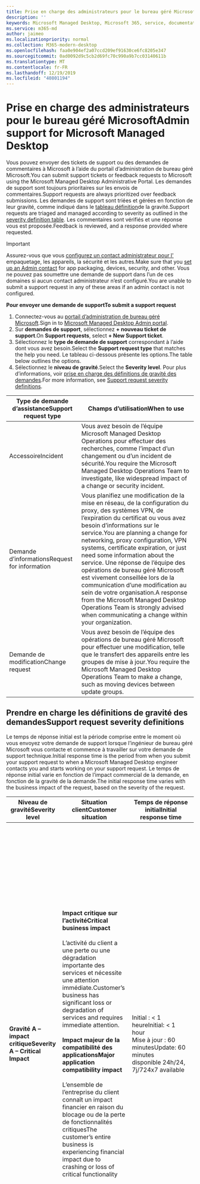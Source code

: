 ```yaml
---
title: Prise en charge des administrateurs pour le bureau géré Microsoft
description: ''
keywords: Microsoft Managed Desktop, Microsoft 365, service, documentation
ms.service: m365-md
author: jaimeo
ms.localizationpriority: normal
ms.collection: M365-modern-desktop
ms.openlocfilehash: faa0e904ef2a07ccd209ef91630ce6fc8205e347
ms.sourcegitcommit: 0ad0092d9c5cb2d69fc70c990a9b7cc03140611b
ms.translationtype: MT
ms.contentlocale: fr-FR
ms.lasthandoff: 12/19/2019
ms.locfileid: "40801194"
---
```

# <a name="admin-support-for-microsoft-managed-desktop"></a><span data-ttu-id="b7d1c-103">Prise en charge des administrateurs pour le bureau géré Microsoft</span><span class="sxs-lookup"><span data-stu-id="b7d1c-103">Admin support for Microsoft Managed Desktop</span></span>

<span data-ttu-id="b7d1c-104">Vous pouvez envoyer des tickets de support ou des demandes de commentaires à Microsoft à l’aide du portail d’administration de bureau géré Microsoft.</span><span class="sxs-lookup"><span data-stu-id="b7d1c-104">You can submit support tickets or feedback requests to Microsoft using the Microsoft Managed Desktop Administrative Portal.</span></span> <span data-ttu-id="b7d1c-105">Les demandes de support sont toujours prioritaires sur les envois de commentaires.</span><span class="sxs-lookup"><span data-stu-id="b7d1c-105">Support requests are always prioritized over feedback submissions.</span></span> <span data-ttu-id="b7d1c-106">Les demandes de support sont triées et gérées en fonction de leur gravité, comme indiqué dans le [tableau définition](#sev)de la gravité.</span><span class="sxs-lookup"><span data-stu-id="b7d1c-106">Support requests are triaged and managed according to severity as outlined in the [severity definition table](#sev).</span></span> <span data-ttu-id="b7d1c-107">Les commentaires sont vérifiés et une réponse vous est proposée.</span><span class="sxs-lookup"><span data-stu-id="b7d1c-107">Feedback is reviewed, and a response provided where requested.</span></span> 

>[!IMPORTANT]
><span data-ttu-id="b7d1c-108">Assurez-vous que vous [configurez un contact administrateur pour l'](../get-started/add-admin-contacts.md) empaquetage, les appareils, la sécurité et les autres.</span><span class="sxs-lookup"><span data-stu-id="b7d1c-108">Make sure that you [set up an Admin contact](../get-started/add-admin-contacts.md) for app packaging, devices, security, and other.</span></span> <span data-ttu-id="b7d1c-109">Vous ne pouvez pas soumettre une demande de support dans l’un de ces domaines si aucun contact administrateur n’est configuré.</span><span class="sxs-lookup"><span data-stu-id="b7d1c-109">You are unable to submit a support request in any of these areas if an admin contact is not configured.</span></span>

<span data-ttu-id="b7d1c-110">**Pour envoyer une demande de support**</span><span class="sxs-lookup"><span data-stu-id="b7d1c-110">**To submit a support request**</span></span>
1. <span data-ttu-id="b7d1c-111">Connectez-vous au [portail d’administration de bureau géré Microsoft](https://aka.ms/mwaasportal).</span><span class="sxs-lookup"><span data-stu-id="b7d1c-111">Sign in to [Microsoft Managed Desktop Admin portal](https://aka.ms/mwaasportal).</span></span> 
2. <span data-ttu-id="b7d1c-112">Sur **demandes de support**, sélectionnez **+ nouveau ticket de support**.</span><span class="sxs-lookup"><span data-stu-id="b7d1c-112">On **Support requests**, select **+ New Support ticket**.</span></span>
3. <span data-ttu-id="b7d1c-113">Sélectionnez le **type de demande de support** correspondant à l’aide dont vous avez besoin.</span><span class="sxs-lookup"><span data-stu-id="b7d1c-113">Select the **Support request type** that matches the help you need.</span></span> <span data-ttu-id="b7d1c-114">Le tableau ci-dessous présente les options.</span><span class="sxs-lookup"><span data-stu-id="b7d1c-114">The table below outlines the options.</span></span> 
4. <span data-ttu-id="b7d1c-115">Sélectionnez le **niveau de gravité**.</span><span class="sxs-lookup"><span data-stu-id="b7d1c-115">Select the **Severity level**.</span></span> <span data-ttu-id="b7d1c-116">Pour plus d’informations, voir [prise en charge des définitions de gravité des demandes](#sev).</span><span class="sxs-lookup"><span data-stu-id="b7d1c-116">For more information, see [Support request severity definitions](#sev).</span></span> 

<span data-ttu-id="b7d1c-117">Type de demande d’assistance</span><span class="sxs-lookup"><span data-stu-id="b7d1c-117">Support request type</span></span> | <span data-ttu-id="b7d1c-118">Champs d’utilisation</span><span class="sxs-lookup"><span data-stu-id="b7d1c-118">When to use</span></span>
--- | ---
<span data-ttu-id="b7d1c-119">Accessoire</span><span class="sxs-lookup"><span data-stu-id="b7d1c-119">Incident</span></span> | <span data-ttu-id="b7d1c-120">Vous avez besoin de l’équipe Microsoft Managed Desktop Operations pour effectuer des recherches, comme l’impact d’un changement ou d’un incident de sécurité.</span><span class="sxs-lookup"><span data-stu-id="b7d1c-120">You require the Microsoft Managed Desktop Operations Team to investigate, like widespread impact of a change or security incident.</span></span>
<span data-ttu-id="b7d1c-121">Demande d’informations</span><span class="sxs-lookup"><span data-stu-id="b7d1c-121">Request for information</span></span> | <span data-ttu-id="b7d1c-122">Vous planifiez une modification de la mise en réseau, de la configuration du proxy, des systèmes VPN, de l’expiration du certificat ou vous avez besoin d’informations sur le service.</span><span class="sxs-lookup"><span data-stu-id="b7d1c-122">You are planning a change for networking, proxy configuration, VPN systems, certificate expiration, or just need some information about the service.</span></span> <span data-ttu-id="b7d1c-123">Une réponse de l’équipe des opérations de bureau géré Microsoft est vivement conseillée lors de la communication d’une modification au sein de votre organisation.</span><span class="sxs-lookup"><span data-stu-id="b7d1c-123">A response from the Microsoft Managed Desktop Operations Team is strongly advised when communicating a change within your organization.</span></span>
<span data-ttu-id="b7d1c-124">Demande de modification</span><span class="sxs-lookup"><span data-stu-id="b7d1c-124">Change request</span></span> | <span data-ttu-id="b7d1c-125">Vous avez besoin de l’équipe des opérations de bureau géré Microsoft pour effectuer une modification, telle que le transfert des appareils entre les groupes de mise à jour.</span><span class="sxs-lookup"><span data-stu-id="b7d1c-125">You require the Microsoft Managed Desktop Operations Team to make a change, such as moving devices between update groups.</span></span>

<span id="sev" />

## <a name="support-request-severity-definitions"></a><span data-ttu-id="b7d1c-126">Prendre en charge les définitions de gravité des demandes</span><span class="sxs-lookup"><span data-stu-id="b7d1c-126">Support request severity definitions</span></span>

<span data-ttu-id="b7d1c-127">Le temps de réponse initial est la période comprise entre le moment où vous envoyez votre demande de support lorsque l’ingénieur de bureau géré Microsoft vous contacte et commence à travailler sur votre demande de support technique.</span><span class="sxs-lookup"><span data-stu-id="b7d1c-127">Initial response time is the period from when you submit your support request to when a Microsoft Managed Desktop engineer contacts you and starts working on your support request.</span></span> <span data-ttu-id="b7d1c-128">Le temps de réponse initial varie en fonction de l’impact commercial de la demande, en fonction de la gravité de la demande.</span><span class="sxs-lookup"><span data-stu-id="b7d1c-128">The initial response time varies with the business impact of the request, based on the severity of the request.</span></span>

<span data-ttu-id="b7d1c-129">Niveau de gravité</span><span class="sxs-lookup"><span data-stu-id="b7d1c-129">Severity level</span></span>  | <span data-ttu-id="b7d1c-130">Situation client</span><span class="sxs-lookup"><span data-stu-id="b7d1c-130">Customer situation</span></span> |  <span data-ttu-id="b7d1c-131">Temps de réponse initial</span><span class="sxs-lookup"><span data-stu-id="b7d1c-131">Initial response time</span></span>   | <span data-ttu-id="b7d1c-132">Réponse attendue du client</span><span class="sxs-lookup"><span data-stu-id="b7d1c-132">Expected customer response</span></span>
--- | --- | --- | ---
<span data-ttu-id="b7d1c-133">**Gravité A – impact critique**</span><span class="sxs-lookup"><span data-stu-id="b7d1c-133">**Severity A – Critical Impact**</span></span> |  <span data-ttu-id="b7d1c-134">**Impact critique sur l’activité**</span><span class="sxs-lookup"><span data-stu-id="b7d1c-134">**Critical business impact**</span></span><br><br><span data-ttu-id="b7d1c-135">L’activité du client a une perte ou une dégradation importante des services et nécessite une attention immédiate.</span><span class="sxs-lookup"><span data-stu-id="b7d1c-135">Customer’s business has significant loss or degradation of services and requires immediate attention.</span></span><br><br><span data-ttu-id="b7d1c-136">**Impact majeur de la compatibilité des applications**</span><span class="sxs-lookup"><span data-stu-id="b7d1c-136">**Major application compatibility impact**</span></span><br><br><span data-ttu-id="b7d1c-137">L’ensemble de l’entreprise du client connaît un impact financier en raison du blocage ou de la perte de fonctionnalités critiques</span><span class="sxs-lookup"><span data-stu-id="b7d1c-137">The customer’s entire business is experiencing financial impact due to crashing or loss of critical functionality</span></span> | <span data-ttu-id="b7d1c-138">Initial : < 1 heure</span><span class="sxs-lookup"><span data-stu-id="b7d1c-138">Initial: < 1 hour</span></span><br><span data-ttu-id="b7d1c-139">Mise à jour : 60 minutes</span><span class="sxs-lookup"><span data-stu-id="b7d1c-139">Update: 60 minutes</span></span><br><span data-ttu-id="b7d1c-140">disponible 24h/24, 7j/7</span><span class="sxs-lookup"><span data-stu-id="b7d1c-140">24x7 available</span></span> | <span data-ttu-id="b7d1c-141">Lorsque vous sélectionnez la gravité A, vous confirmez que le problème a un impact important sur l’activité, avec une perte et une dégradation importantes des services.</span><span class="sxs-lookup"><span data-stu-id="b7d1c-141">When you select Severity A, you confirm that the issue has critical business impact, with severe loss and degradation of services.</span></span> <br><br><span data-ttu-id="b7d1c-142">Le problème demande une réponse immédiate et vous vous engagez à effectuer une opération continue 24h/24, 7j/7 chaque jour avec l’équipe de Microsoft jusqu’à la résolution, sinon, Microsoft peut, à sa discrétion, réduire la gravité au niveau B.</span><span class="sxs-lookup"><span data-stu-id="b7d1c-142">The issue demands an immediate response, and you commit to continuous 24x7 operation every day with the Microsoft team until resolution, otherwise, Microsoft may at its discretion decrease the Severity to level B.</span></span><br><br> <span data-ttu-id="b7d1c-143">Vous devez également vous assurer que Microsoft dispose de vos coordonnées précises.</span><span class="sxs-lookup"><span data-stu-id="b7d1c-143">You also ensure that Microsoft has your accurate contact information.</span></span> 
<span data-ttu-id="b7d1c-144">**Gravité B – impact modéré**</span><span class="sxs-lookup"><span data-stu-id="b7d1c-144">**Severity B – Moderate Impact**</span></span> |  <span data-ttu-id="b7d1c-145">**Impact modéré sur l’activité**</span><span class="sxs-lookup"><span data-stu-id="b7d1c-145">**Moderate business impact**</span></span><br><br><span data-ttu-id="b7d1c-146">L’activité du client a une perte ou une dégradation modérée des services, mais le travail peut raisonnablement se poursuivre de manière dégradée.</span><span class="sxs-lookup"><span data-stu-id="b7d1c-146">Customer’s business has moderate loss or degradation of services, but work can reasonably continue in an impaired manner.</span></span><br><br><span data-ttu-id="b7d1c-147">**Impact modéré de la compatibilité des applications**</span><span class="sxs-lookup"><span data-stu-id="b7d1c-147">**Moderate application compatibility impact**</span></span><br><br><span data-ttu-id="b7d1c-148">Un groupe d’entreprise spécifique n’est plus productif en raison du blocage du comportement ou de la perte de fonctionnalités critiques.</span><span class="sxs-lookup"><span data-stu-id="b7d1c-148">A specific business group is no longer productive, due to crashing behavior or loss of critical functionality.</span></span> |  <span data-ttu-id="b7d1c-149">Initial : < 4 heures</span><span class="sxs-lookup"><span data-stu-id="b7d1c-149">Initial: < 4 hours</span></span><br><span data-ttu-id="b7d1c-150">Mise à jour : 12 heures</span><span class="sxs-lookup"><span data-stu-id="b7d1c-150">Update: 12 hours</span></span><br><span data-ttu-id="b7d1c-151">Heures d’ouverture (24x7)</span><span class="sxs-lookup"><span data-stu-id="b7d1c-151">Business hours (24x7 available)</span></span> | <span data-ttu-id="b7d1c-152">Lorsque vous sélectionnez la gravité B, vous confirmez que le problème a un impact modéré sur votre entreprise en matière de perte et de dégradation des services, mais les solutions de contournement permettent une continuité des activités raisonnable, bien qu’temporaire.</span><span class="sxs-lookup"><span data-stu-id="b7d1c-152">When you select Severity B, you confirm that the issue has moderate impact to your business with loss and degradation of services, but workarounds enable reasonable, albeit temporary, business continuity.</span></span> <br><br><span data-ttu-id="b7d1c-153">Le problème exige une réponse urgente.</span><span class="sxs-lookup"><span data-stu-id="b7d1c-153">The issue demands an urgent response.</span></span> <span data-ttu-id="b7d1c-154">Si vous avez choisi 24h/24, 7j/7 lorsque vous soumettez la demande d’assistance, vous vous engagez à effectuer une opération permanente 24h/24, 7j/7 chaque jour avec l’équipe de Microsoft jusqu’à la résolution, dans le cas contraire, Microsoft pourrait réduire la gravité au niveau C. Si vous avez choisi la prise en charge des heures d’ouverture lors de l’envoi d’un incident de gravité B, Microsoft vous contactera pendant les heures d’ouverture uniquement.</span><span class="sxs-lookup"><span data-stu-id="b7d1c-154">If you chose 24x7 when you submit the support request, you commit to a continuous 24x7 operation every day with the Microsoft team until resolution, otherwise, Microsoft might at its discretion decrease the severity to level C. If you chose business-hours support when you submit a Severity B incident, Microsoft will contact you during business hours only.</span></span><br><br><span data-ttu-id="b7d1c-155">Vous devez également vous assurer que Microsoft dispose de vos coordonnées précises.</span><span class="sxs-lookup"><span data-stu-id="b7d1c-155">You also ensure that Microsoft has your accurate contact information.</span></span>
<span data-ttu-id="b7d1c-156">**Gravité C – impact minimal**</span><span class="sxs-lookup"><span data-stu-id="b7d1c-156">**Severity C – Minimal Impact**</span></span> |   <span data-ttu-id="b7d1c-157">**Impact minimal sur l’entreprise**</span><span class="sxs-lookup"><span data-stu-id="b7d1c-157">**Minimum business impact**</span></span><br><br> <span data-ttu-id="b7d1c-158">L’activité du client fonctionne avec des obstacles mineurs de services.</span><span class="sxs-lookup"><span data-stu-id="b7d1c-158">Customer’s business is functioning with minor impediments of services.</span></span><br><br><span data-ttu-id="b7d1c-159">**Impact de la compatibilité des applications mineures**</span><span class="sxs-lookup"><span data-stu-id="b7d1c-159">**Minor application compatibility impact**</span></span><br><br><span data-ttu-id="b7d1c-160">Des utilisateurs potentiellement non liés connaissent des problèmes de compatibilité mineurs qui n’empêchent pas la productivité</span><span class="sxs-lookup"><span data-stu-id="b7d1c-160">Potentially unrelated users experience minor compatibility issues that do not prevent productivity</span></span> |    <span data-ttu-id="b7d1c-161">Initial : < 8 heures</span><span class="sxs-lookup"><span data-stu-id="b7d1c-161">Initial: < 8 hours</span></span><br><span data-ttu-id="b7d1c-162">Mise à jour : 24 heures</span><span class="sxs-lookup"><span data-stu-id="b7d1c-162">Update: 24 hours</span></span><br><span data-ttu-id="b7d1c-163">Heures d'ouverture</span><span class="sxs-lookup"><span data-stu-id="b7d1c-163">Business hours</span></span>  | <span data-ttu-id="b7d1c-164">Lorsque vous sélectionnez gravité C, vous confirmez que le problème a un impact minimal sur votre entreprise avec un obstacle de service mineur.</span><span class="sxs-lookup"><span data-stu-id="b7d1c-164">When you select Severity C, you confirm that the issue has minimum impact to your business with minor impediment of service.</span></span><br><br><span data-ttu-id="b7d1c-165">Pour un incident C de gravité, Microsoft vous contactera pendant les heures d’ouverture uniquement.</span><span class="sxs-lookup"><span data-stu-id="b7d1c-165">For a Severity C incident, Microsoft will contact you during business hours only.</span></span><br><br><span data-ttu-id="b7d1c-166">Vous êtes également assuré que Microsoft dispose de vos coordonnées précises</span><span class="sxs-lookup"><span data-stu-id="b7d1c-166">You also ensure that Microsoft has your accurate contact information</span></span>

<span data-ttu-id="b7d1c-167">Détails supplémentaires :</span><span class="sxs-lookup"><span data-stu-id="b7d1c-167">Additional details:</span></span>
- <span data-ttu-id="b7d1c-168">**Langues de prise en charge** : toutes les prises en charge sont fournies en anglais.</span><span class="sxs-lookup"><span data-stu-id="b7d1c-168">**Support languages** - All support is provided in English.</span></span>
- <span data-ttu-id="b7d1c-169">**Modifications de niveau de gravité** : Microsoft peut rétrograder le niveau de gravité si le client ne peut pas fournir des ressources ou des réponses appropriées pour permettre à Microsoft de continuer à résoudre les problèmes.</span><span class="sxs-lookup"><span data-stu-id="b7d1c-169">**Severity level changes** - Microsoft may downgrade the severity level if the customer is not able to provide adequate resources or responses to enable Microsoft to continue with problem resolution efforts.</span></span> 
- <span data-ttu-id="b7d1c-170">**Heures** d’ouverture : pour la plupart des pays, les heures d’ouverture sont comprises entre 9:00 AM et 5:00 h, heure normale du Pacifique.</span><span class="sxs-lookup"><span data-stu-id="b7d1c-170">**Business hours** - For most countries, business hours are from 9:00 AM to 5:00 PM, Pacific Standard Time.</span></span>
- <span data-ttu-id="b7d1c-171">**Compatibilité des applications** : pour qu’un problème de compatibilité d’application soit pris en considération, il doit y avoir une erreur reproduite de la même version de l’application, entre la version précédente et la version actuelle de Windows ou Office.</span><span class="sxs-lookup"><span data-stu-id="b7d1c-171">**Application compatibility** - For an application compatibility issue to be considered, there must be a reproduceable error, of the same version of the application, between the previous and current version of Windows or Office.</span></span> <span data-ttu-id="b7d1c-172">Pour résoudre les problèmes de compatibilité des applications, Microsoft demande au client un point de contact à utiliser.</span><span class="sxs-lookup"><span data-stu-id="b7d1c-172">To resolve application compatibility issues, Microsoft requires a customer point of contact to work with.</span></span> <span data-ttu-id="b7d1c-173">L’individu doit travailler directement avec notre équipe de suivi rapide pour examiner et résoudre le problème.</span><span class="sxs-lookup"><span data-stu-id="b7d1c-173">The individual must work directly with our Fast Track team to investigate and resolve the issue.</span></span>
- <span data-ttu-id="b7d1c-174">**Temps de réponse client** Si un client n’est pas en mesure de répondre aux exigences de réponse attendues, Microsoft déclassera la demande d’un niveau de gravité vers un minimum de la gravité C. Si un client ne répond pas aux demandes d’action, Microsoft limite et ferme la demande de support dans les 48 heures de la dernière demande.</span><span class="sxs-lookup"><span data-stu-id="b7d1c-174">**Customer response time** If a customer is unable to meet the expected response requirements, Microsoft will downgrade the request by one severity level, to a minimum of Severity C. If a customer is unresponsive to requests for action, Microsoft will mitigate and close the support request within 48 hours of the last request.</span></span>

## <a name="provide-feedback"></a><span data-ttu-id="b7d1c-175">Envoyer des commentaires</span><span class="sxs-lookup"><span data-stu-id="b7d1c-175">Provide feedback</span></span>

<span data-ttu-id="b7d1c-176">Nous apprécions vos commentaires et nous l’utilisons pour améliorer l’expérience du support d’administration.</span><span class="sxs-lookup"><span data-stu-id="b7d1c-176">We appreciate your feedback and use it to improve the admin support experience.</span></span>

<span data-ttu-id="b7d1c-177">Une fois qu’un ticket est dans l’état **atténué** ou **résolu** , vous pouvez partager vos commentaires sur votre expérience avec ce problème particulier.</span><span class="sxs-lookup"><span data-stu-id="b7d1c-177">Once a ticket is in the **Mitigated** or **Resolved** state, you can share your feedback on your experience with that particular issue.</span></span> <span data-ttu-id="b7d1c-178">Pour ce faire, accédez à la page **demandes de support** dans le portail d’administration.</span><span class="sxs-lookup"><span data-stu-id="b7d1c-178">To do this, go to the **Support requests** page in the Admin portal.</span></span> <span data-ttu-id="b7d1c-179">Sélectionnez le ticket spécifique.</span><span class="sxs-lookup"><span data-stu-id="b7d1c-179">Select the specific ticket.</span></span> <span data-ttu-id="b7d1c-180">À la volée qui s’affiche sur le côté droit, sélectionnez l’onglet **Commentaires** et fournissez les informations demandées.</span><span class="sxs-lookup"><span data-stu-id="b7d1c-180">In the fly-in that appears on the right side, select the **Feedback** tab, and provide the requested information.</span></span> <span data-ttu-id="b7d1c-181">Veillez à ne pas inclure d’informations personnelles dans le formulaire de commentaires.</span><span class="sxs-lookup"><span data-stu-id="b7d1c-181">Be careful not to include any personal information in the feedback form.</span></span> <span data-ttu-id="b7d1c-182">Pour plus d’informations sur la confidentialité, consultez la [déclaration de confidentialité de Microsoft](https://privacy.microsoft.com/privacystatement).</span><span class="sxs-lookup"><span data-stu-id="b7d1c-182">For more information about privacy, see the [Microsoft Privacy Statement](https://privacy.microsoft.com/privacystatement).</span></span>

![Formulaire de commentaires](images/feedback_form.png)

## <a name="provide-administrator-rights-to-specific-users"></a><span data-ttu-id="b7d1c-184">Fournir des droits d’administrateur à des utilisateurs spécifiques</span><span class="sxs-lookup"><span data-stu-id="b7d1c-184">Provide administrator rights to specific users</span></span>

<span data-ttu-id="b7d1c-185">Lors de l’utilisation du personnel du support technique, il se peut que vous deviez fournir des droits d’administrateur local à un utilisateur sur un appareil pour faciliter la résolution des problèmes.</span><span class="sxs-lookup"><span data-stu-id="b7d1c-185">While working with support personnel, you might need to provide local administrator rights to a user on a device to assist with troubleshooting.</span></span> <span data-ttu-id="b7d1c-186">Pour ce faire, vous devez disposer des droits d’administrateur général ou d’administrateur de périphérique dans Microsoft Intune pour votre propre compte.</span><span class="sxs-lookup"><span data-stu-id="b7d1c-186">To do this, you must already have global administrator or device administrator rights in Microsoft Intune for your own account.</span></span> <span data-ttu-id="b7d1c-187">Suivez l’une des étapes ci-dessous, en fonction de votre situation :</span><span class="sxs-lookup"><span data-stu-id="b7d1c-187">Follow either one of these steps, depending on your situation:</span></span>

- <span data-ttu-id="b7d1c-188">Si vos utilisateurs sont synchronisés à partir d’un compte Active Directory local, exécutez **net localgroup Administrators/Add « Contoso\username »** à partir d’une invite de commandes avec élévation de privilèges.</span><span class="sxs-lookup"><span data-stu-id="b7d1c-188">If your users are synchronized from on-premises Active Directory account, run **net localgroup administrators /add "Contoso\username"** from an elevated command prompt.</span></span>
- <span data-ttu-id="b7d1c-189">Si vos utilisateurs sont créés dans Azure Active Directory, exécutez **net localgroup Administrators/Add « AzureAD\UserUpn »** à partir d’une invite de commandes avec élévation de privilèges.</span><span class="sxs-lookup"><span data-stu-id="b7d1c-189">If your users are created in Azure Active Directory, run **net localgroup administrators /add "AzureAD\UserUpn"** from an elevated command prompt.</span></span>

## <a name="additional-resources"></a><span data-ttu-id="b7d1c-190">Ressources supplémentaires</span><span class="sxs-lookup"><span data-stu-id="b7d1c-190">Additional resources</span></span>
- <span data-ttu-id="b7d1c-191">[Prise en charge de l’utilisateur final pour le bureau géré Microsoft](end-user-support.md).</span><span class="sxs-lookup"><span data-stu-id="b7d1c-191">[End user support for Microsoft Managed Desktop](end-user-support.md).</span></span> 
- <span data-ttu-id="b7d1c-192">[Prise en charge du bureau géré Microsoft](../service-description/support.md).</span><span class="sxs-lookup"><span data-stu-id="b7d1c-192">[Support for Microsoft Managed Desktop](../service-description/support.md).</span></span> 
- <span data-ttu-id="b7d1c-193">Si vous vous abonnez déjà à Microsoft Managed Desktop, vous trouverez des procédures détaillées, des flux de processus, des instructions de travail et des FAQ dans le Guide de l’administrateur de bureau géré Microsoft dans la section **ressources en ligne** du [portail d’administration de bureau géré Microsoft](https://aka.ms/mwaasportal).</span><span class="sxs-lookup"><span data-stu-id="b7d1c-193">If you already subscribe to Microsoft Managed Desktop, you can find detailed procedures, process flows, work instructions, and FAQs in the Microsoft Managed Desktop Admin Guide in the **Online resources** section of the [Microsoft Managed Desktop Admin Portal](https://aka.ms/mwaasportal).</span></span>
